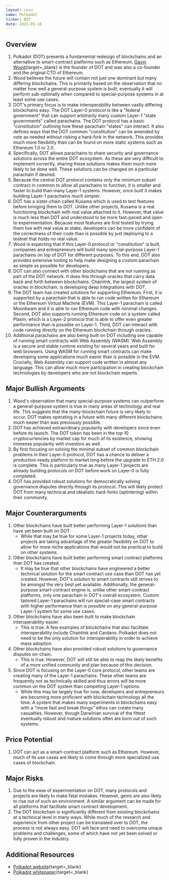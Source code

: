 ```yaml
---
layout: coin
name: Polkadot
ticker: DOT
date: 2021-03-16
---
```


## Overview

1. Polkadot (DOT) presents a fundamental redesign of blockchains and an alternative to smart-contract platforms such as Ethereum. [Gavin Wood](https://en.wikipedia.org/wiki/Gavin_Wood){target=\_blank} is the founder of DOT and was also a co-founder and the original CTO of Ethereum.
1. Wood believes the future will contain not just one dominant but many differing blockchains. This is primarily based on the observation that no matter how well a general-purpose system is built, eventually it will perform sub-optimally when compared to special-purpose systems in at least some use cases.
1. DOT's primary focus is to make interoperability between vastly differing blockchains easy. The DOT Layer-0 protocol is like a "federal government" that can support arbitrarily many custom Layer-1 "state governments" called parachains. The DOT protocol has a basic "constitution" outlining how these parachain "states" can interact. It also defines ways that the DOT common "constitution" can be amended by vote as needed without risking a hard-fork in the network. This provides much more flexibility than can be found on more static systems such as Ethereum 1.0 or 2.0.
1. Specifically, DOT allows parachains to share security and governance solutions across the entire DOT ecosystem. As these are very difficult to implement correctly, sharing these solutions makes them much more likely to be done well. These solutions can be changed on a particular parachain if desired.
1. Because the central DOT protocol contains only the minimum subset contract in common to allow all parachains to function, it is smaller and faster to build than many Layer-1 systems. However, once built it makes building Layer-1 parachains much simpler.
1. DOT has a sister-chain called Kusama which is used to test features before bringing them to DOT. Unlike other projects, Kusama is a real functioning blockchain with real value attached to it. However, that value is much less than DOT and understood to be more fast-paced and open to experimentation. Because most features are first tested by trying them live with real value at stake, developers can be more confident of the correctness of their code than is possible by just deploying to a testnet that holds no real value.
1. Wood is expecting that if this Layer-0 protocol or "constitution" is built, companies and entrepreneurs will build many special-purpose Layer-1 parachains on top of DOT for different purposes. To this end, DOT also provides extensive tooling to help make designing a custom parachain as simple as possible for developers.
1. DOT can also connect with other blockchains that are not running as part of the DOT network. It does this through oracles that carry data back and forth between blockchains. Chainlink, the largest system of oracles in blockchain, is developing deep integrations with DOT.
1. The DOT team has created solutions for supporting Ethereum. First, it is supported by a parachain that is able to run code written for Ethereum or the Ethereum Virtual Machine (EVM). This Layer-1 parachain is called Moonbeam and it is able to run Ethereum code with minimal changes. Second, DOT also supports running Ethereum code on a system called Plasm, which is a Layer-2 protocol that is able to offer even greater performance than is possible on Layer-1. Third, DOT can interact with code running directly on the Ethereum blockchain through oracles.
1. Additional parachains are also being built on DOT including one capable of running smart contracts with Web Assembly (WASM). Web Assembly is a secure and stable runtime existing for several years and built for web browsers. Using WASM for running smart contracts can make developing some applications much easier than is possible in the EVM. Crucially, Web Assembly can support code written in almost any language. This can allow much more participation in creating blockchain technologies by developers who are not blockchain experts.

## Major Bullish Arguments

1. Wood's observation that many special-purpose systems can outperform a general-purpose system is true in many areas of technology and real life. This suggests that the many-blockchain future is very likely to occur. DOT makes operating in a future with many different blockchains much easier than was previously possible.
1. DOT has achieved extraordinary popularity with developers since even before its launch. The DOT token has been in the top 10 cryptocurrencies by market cap for much of its existence, showing immense popularity with investors as well.
1. By first focusing on solving the minimal subset of common blockchain problems in their Layer-0 protocol, DOT has a chance to deliver a production-ready platform to market long before the upgrade to ETH 2.0 is complete. This is particularly true as many Layer-1 projects are already building protocols on DOT before work on Layer-0 is fully completed.
1. DOT has provided robust solutions for democratically solving governance disputes directly through its protocol. This will likely protect DOT from many technical and idealistic hard-forks (splintering) within their community.

## Major Counterarguments

1. Other blockchains have built better performing Layer-1 solutions than have yet been built on DOT.
   - While that may be true for some Layer-1 projects today, other projects are taking advantage of the greater flexibility on DOT to allow for more niche applications that would not be practical to build on other systems.
1. Other blockchains have built better performing smart contract platforms than DOT has created.
   - It may be true that other blockchains have engineered a better technical solution for the smart contract use case than DOT has yet created. However, DOT's solution to smart contracts still strives to be amongst the very best yet available. Additionally, the general-purpose smart-contract engine is, unlike other smart-contract platforms, only one parachain in DOT's overall ecosystem. Custom tailored Layer-1 parachains will run special-case smart contracts with higher performance than is possible on any general-purpose Layer-1 system for some use cases.
1. Other blockchains have also been built to make blockchain interoperability easier.
   - This is true. A few examples of blockchains that also facilitate interoperability include Chainlink and Cardano. Polkadot does not need to be the only solution for interoperability in order to achieve mass adoption.
1. Other blockchains have also provided robust solutions to governance disputes on-chain.
   - This is true. However, DOT will still be able to reap the likely benefits of a more unified community and plan because of this decision.
1. Since DOT is focusing on the Layer-0 core protocol, other teams are creating many of the Layer-1 parachains. These other teams are frequently not as technically skilled and thus errors will be more common on the DOT system than competing Layer-1 options.
   - While this may be largely true for now, developers and entrepreneurs are becoming more proficient with blockchain technology all the time. A system that makes many experiments in blockchains easy with a "move fast and break things" ethos can create many casualties. However, though Darwinian survival of the fittest eventually robust and mature solutions often are born out of such systems.

## Price Potential

1. DOT can act as a smart-contract platform such as Ethereum. However, much of its use cases are likely to come through more specialized use cases of blockchain.

## Major Risks

1. Due to the ease of experimentation on DOT, many protocols and projects are likely to make fatal mistakes. However, gems are also likely to rise out of such an environment. A similar argument can be made for all platforms that facilitate smart contract development.
1. The DOT blockchain is significantly different from existing blockchains at a technical level in many ways. While much of the research and experience from other project can be translated over to DOT, the process is not always easy. DOT will face and need to overcome unique problems and challenges, some of which have not yet been solved or fully proven in the industry.

## Additional Resources

- [Polkadot website](https://polkadot.network/){target=\_blank}
- [Polkadot whitepaper](https://polkadot.network/PolkaDotPaper.pdf){target=\_blank}
